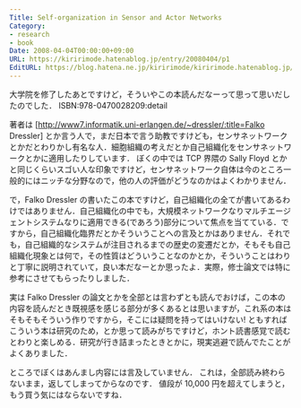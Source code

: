 ```yaml
---
Title: Self-organization in Sensor and Actor Networks
Category:
- research
- book
Date: 2008-04-04T00:00:00+09:00
URL: https://kiririmode.hatenablog.jp/entry/20080404/p1
EditURL: https://blog.hatena.ne.jp/kiririmode/kiririmode.hatenablog.jp/atom/entry/8454420450078215186
---
```



大学院を修了したあとですけど，そういやこの本読んだなーって思って思いだしたのでした．
ISBN:978-0470028209:detail

著者は [http://www7.informatik.uni-erlangen.de/~dressler/:title=Falko Dressler] とか言う人で，まだ日本で言う助教ですけども，センサネットワークとかだとわりかし有名な人．細胞組織の考えだとか自己組織化をセンサネットワークとかに適用したりしています．
ぼくの中では TCP 界隈の Sally Floyd とかと同じくらいスゴい人な印象ですけど，センサネットワーク自体は今のところ一般的にはニッチな分野なので，他の人の評価がどうなのかはよくわかりません．


で，Falko Dressler の書いたこの本ですけど，自己組織化の全てが書いてあるわけではありません．自己組織化の中でも，大規模ネットワークなりマルチエージェントシステムなりに適用できる(であろう)部分について焦点を当てている．ですから，自己組織化臨界だとかそういうことへの言及とかはありません．それでも，自己組織的なシステムが注目されるまでの歴史の変遷だとか，そもそも自己組織化現象とは何で，その性質はどういうことなのかとか，そういうことはわりと丁寧に説明されていて，良い本だなーとか思ったよ．実際，修士論文では特に参考にさせてもらったりしました．


実は Falko Dressler の論文とかを全部とは言わずとも読んでおけば，この本の内容を読んだとき既視感を感じる部分が多くあるとは思いますが，これ系の本はそもそもそういう作りですから，そこには疑問を持ってはいけない!
ともすればこういう本は研究のため，とか思って読みがちですけど，ホント読書感覚で読むとわりと楽しめる．研究が行き詰まったときとかに，現実逃避で読んでたことがよくありました．


ところでぼくはあんまし内容には言及していません．
これは，全部読み終わらないまま，返してしまってからなのです．
値段が 10,000 円を超えてしまうと，もう買う気にはならないですね．

